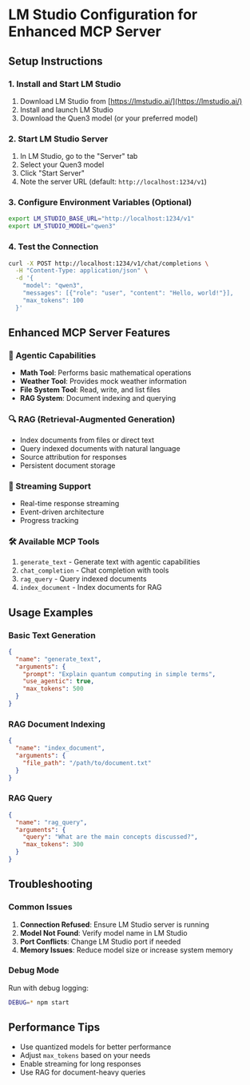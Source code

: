 # LM Studio Configuration for Enhanced MCP Server

## Setup Instructions

### 1. Install and Start LM Studio
1. Download LM Studio from [https://lmstudio.ai/](https://lmstudio.ai/)
2. Install and launch LM Studio
3. Download the Quen3 model (or your preferred model)

### 2. Start LM Studio Server
1. In LM Studio, go to the "Server" tab
2. Select your Quen3 model
3. Click "Start Server"
4. Note the server URL (default: `http://localhost:1234/v1`)

### 3. Configure Environment Variables (Optional)
```bash
export LM_STUDIO_BASE_URL="http://localhost:1234/v1"
export LM_STUDIO_MODEL="qwen3"
```

### 4. Test the Connection
```bash
curl -X POST http://localhost:1234/v1/chat/completions \
  -H "Content-Type: application/json" \
  -d '{
    "model": "qwen3",
    "messages": [{"role": "user", "content": "Hello, world!"}],
    "max_tokens": 100
  }'
```

## Enhanced MCP Server Features

### 🧠 Agentic Capabilities
- **Math Tool**: Performs basic mathematical operations
- **Weather Tool**: Provides mock weather information
- **File System Tool**: Read, write, and list files
- **RAG System**: Document indexing and querying

### 🔍 RAG (Retrieval-Augmented Generation)
- Index documents from files or direct text
- Query indexed documents with natural language
- Source attribution for responses
- Persistent document storage

### 🚀 Streaming Support
- Real-time response streaming
- Event-driven architecture
- Progress tracking

### 🛠 Available MCP Tools
1. `generate_text` - Generate text with agentic capabilities
2. `chat_completion` - Chat completion with tools
3. `rag_query` - Query indexed documents
4. `index_document` - Index documents for RAG

## Usage Examples

### Basic Text Generation
```json
{
  "name": "generate_text",
  "arguments": {
    "prompt": "Explain quantum computing in simple terms",
    "use_agentic": true,
    "max_tokens": 500
  }
}
```

### RAG Document Indexing
```json
{
  "name": "index_document",
  "arguments": {
    "file_path": "/path/to/document.txt"
  }
}
```

### RAG Query
```json
{
  "name": "rag_query",
  "arguments": {
    "query": "What are the main concepts discussed?",
    "max_tokens": 300
  }
}
```

## Troubleshooting

### Common Issues
1. **Connection Refused**: Ensure LM Studio server is running
2. **Model Not Found**: Verify model name in LM Studio
3. **Port Conflicts**: Change LM Studio port if needed
4. **Memory Issues**: Reduce model size or increase system memory

### Debug Mode
Run with debug logging:
```bash
DEBUG=* npm start
```

## Performance Tips
- Use quantized models for better performance
- Adjust `max_tokens` based on your needs
- Enable streaming for long responses
- Use RAG for document-heavy queries
